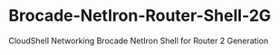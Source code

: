# Brocade-NetIron-Router-Shell-2G
CloudShell Networking Brocade NetIron Shell for Router 2 Generation 
